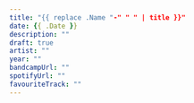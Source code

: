 ```yaml
---
title: "{{ replace .Name "-" " " | title }}"
date: {{ .Date }}
description: ""
draft: true
artist: ""
year: ""
bandcampUrl: ""
spotifyUrl: ""
favouriteTrack: ""
---
```

